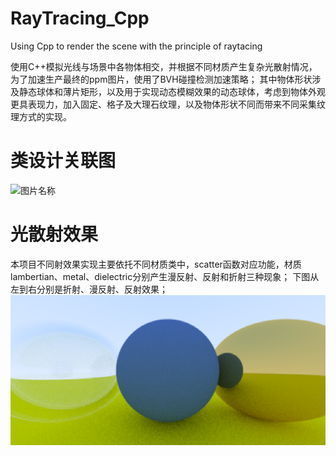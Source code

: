 # RayTracing_Cpp
Using Cpp to render the scene with the principle of raytacing

使用C++模拟光线与场景中各物体相交，并根据不同材质产生复杂光散射情况，为了加速生产最终的ppm图片，使用了BVH碰撞检测加速策略；
其中物体形状涉及静态球体和薄片矩形，以及用于实现动态模糊效果的动态球体，考虑到物体外观更具表现力，加入固定、格子及大理石纹理，以及物体形状不同而带来不同采集纹理方式的实现。

# 类设计关联图
![图片名称](https://github.com/shaoming-CN/RayTracing_Cpp/blob/main/Displaypicture/RayTracing_Note.png) 

# 光散射效果
本项目不同射效果实现主要依托不同材质类中，scatter函数对应功能，材质lambertian、metal、dielectric分别产生漫反射、反射和折射三种现象；
下图从左到右分别是折射、漫反射、反射效果；
![图片名称](https://github.com/shaoming-CN/RayTracing_Cpp/blob/main/Displaypicture/reflect_refract.png) 
